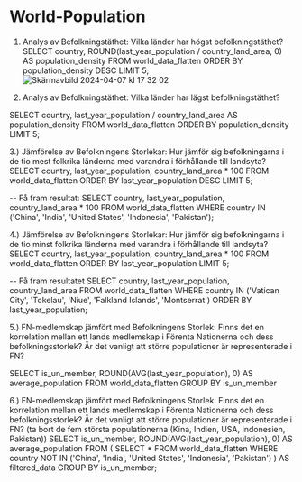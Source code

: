 # World-Population

1) Analys av Befolkningstäthet: Vilka länder har högst befolkningstäthet?
SELECT country, 
       ROUND(last_year_population / country_land_area, 0) AS population_density
FROM world_data_flatten
ORDER BY population_density DESC
LIMIT 5;
![Skärmavbild 2024-04-07 kl  17 32 02](https://github.com/oskarbergman/World-Population/assets/105347124/a929c61e-9d4a-4464-b722-16a7005e13b0)



3) Analys av Befolkningstäthet: Vilka länder har lägst befolkningstäthet?

SELECT country, 
       last_year_population / country_land_area AS population_density
FROM world_data_flatten
ORDER BY population_density
LIMIT 5;

3.) Jämförelse av Befolkningens Storlekar: Hur jämför sig befolkningarna i de tio mest folkrika länderna med varandra i förhållande till landsyta?
SELECT country, last_year_population, country_land_area * 100
FROM world_data_flatten
ORDER BY last_year_population DESC
LIMIT 5;

-- Få fram resultat:
SELECT country, last_year_population, country_land_area * 100
FROM world_data_flatten
WHERE country IN ('China', 'India', 'United States', 'Indonesia', 'Pakistan');

4.) Jämförelse av Befolkningens Storlekar: Hur jämför sig befolkningarna i de tio minst folkrika länderna med varandra i förhållande till landsyta?
SELECT country, last_year_population, country_land_area * 100
FROM world_data_flatten
ORDER BY last_year_population
LIMIT 5;

-- Få fram resultatet
SELECT country, last_year_population, country_land_area
FROM world_data_flatten
WHERE country IN ('Vatican City', 'Tokelau', 'Niue', 'Falkland Islands', 'Montserrat')
ORDER BY last_year_population;


5.) FN-medlemskap jämfört med Befolkningens Storlek: Finns det en korrelation mellan ett lands medlemskap i Förenta Nationerna och dess befolkningsstorlek? Är det vanligt att större populationer är representerade i FN?

SELECT is_un_member, ROUND(AVG(last_year_population), 0) AS average_population
FROM world_data_flatten
GROUP BY is_un_member

6.) FN-medlemskap jämfört med Befolkningens Storlek: Finns det en korrelation mellan ett lands medlemskap i Förenta Nationerna och dess befolkningsstorlek? Är det vanligt att större populationer är representerade i FN? (ta bort de fem största populationerna (Kina, Indien, USA, Indonesien, Pakistan))
SELECT is_un_member, ROUND(AVG(last_year_population), 0) AS average_population
FROM (
    SELECT *
    FROM world_data_flatten
    WHERE country NOT IN ('China', 'India', 'United States', 'Indonesia', 'Pakistan')
) AS filtered_data
GROUP BY is_un_member;







    
